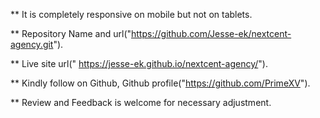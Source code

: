 ** It is completely responsive on mobile but not on tablets.

** Repository Name and url("https://github.com/Jesse-ek/nextcent-agency.git").

** Live site url(" https://jesse-ek.github.io/nextcent-agency/").

** Kindly follow on Github, Github profile("https://github.com/PrimeXV").

** Review and Feedback is welcome for necessary adjustment.
